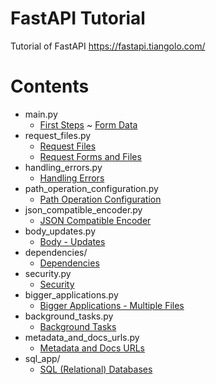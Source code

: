 # FastAPI Tutorial
Tutorial of FastAPI https://fastapi.tiangolo.com/


# Contents
- main.py
  - [First Steps](https://fastapi.tiangolo.com/tutorial/first-steps/) ~ [Form Data](https://fastapi.tiangolo.com/tutorial/request-forms/)
- request_files.py
  - [Request Files](https://fastapi.tiangolo.com/tutorial/request-files/)
  - [Request Forms and Files](https://fastapi.tiangolo.com/tutorial/request-forms-and-files/)
- handling_errors.py
  - [Handling Errors](https://fastapi.tiangolo.com/tutorial/handling-errors/)
- path_operation_configuration.py
  - [Path Operation Configuration](https://fastapi.tiangolo.com/tutorial/path-operation-configuration/)
- json_compatible_encoder.py
  - [JSON Compatible Encoder](https://fastapi.tiangolo.com/tutorial/encoder/)
- body_updates.py
  - [Body - Updates](https://fastapi.tiangolo.com/tutorial/body-updates/)
- dependencies/
  - [Dependencies](https://fastapi.tiangolo.com/tutorial/dependencies/)
- security.py
  - [Security](https://fastapi.tiangolo.com/tutorial/security/)
- bigger_applications.py
  - [Bigger Applications - Multiple Files](https://fastapi.tiangolo.com/tutorial/bigger-applications/)
- background_tasks.py
  - [Background Tasks](https://fastapi.tiangolo.com/tutorial/background-tasks/)
- metadata_and_docs_urls.py
  - [Metadata and Docs URLs](https://fastapi.tiangolo.com/tutorial/metadata/)
- sql_app/
  - [SQL (Relational) Databases](https://fastapi.tiangolo.com/tutorial/sql-databases/)
